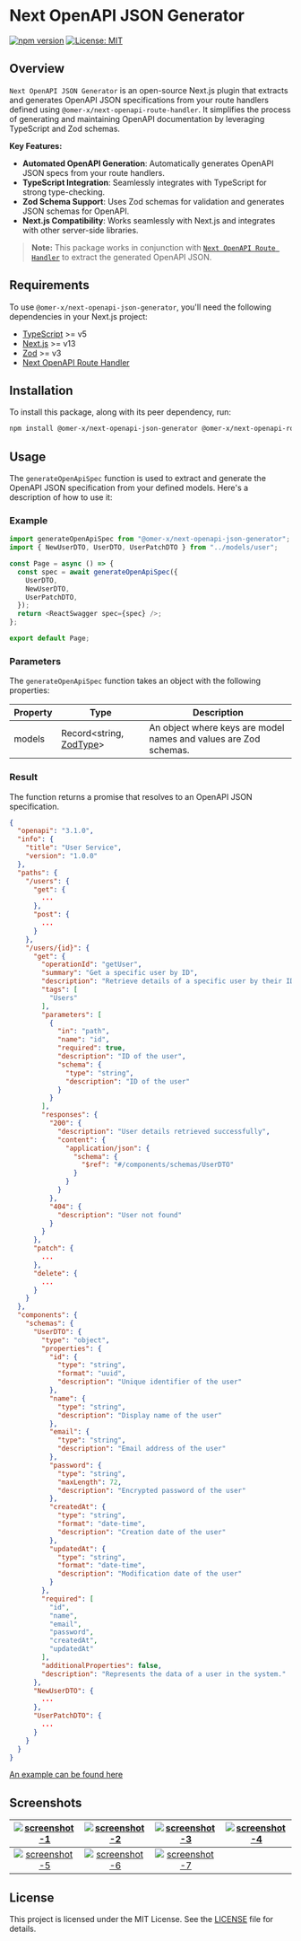 # Next OpenAPI JSON Generator

[![npm version](https://badge.fury.io/js/%40omer-x%2Fnext-openapi-json-generator.svg)](https://badge.fury.io/js/%40omer-x%2Fnext-openapi-json-generator)
[![License: MIT](https://img.shields.io/badge/License-MIT-yellow.svg)](https://opensource.org/licenses/MIT)

## Overview

`Next OpenAPI JSON Generator` is an open-source Next.js plugin that extracts and generates OpenAPI JSON specifications from your route handlers defined using `@omer-x/next-openapi-route-handler`. It simplifies the process of generating and maintaining OpenAPI documentation by leveraging TypeScript and Zod schemas.

**Key Features:**
- **Automated OpenAPI Generation**: Automatically generates OpenAPI JSON specs from your route handlers.
- **TypeScript Integration**: Seamlessly integrates with TypeScript for strong type-checking.
- **Zod Schema Support**: Uses Zod schemas for validation and generates JSON schemas for OpenAPI.
- **Next.js Compatibility**: Works seamlessly with Next.js and integrates with other server-side libraries.

> **Note:** This package works in conjunction with [`Next OpenAPI Route Handler`](https://www.npmjs.com/package/@omer-x/next-openapi-route-handler) to extract the generated OpenAPI JSON.

## Requirements

To use `@omer-x/next-openapi-json-generator`, you'll need the following dependencies in your Next.js project:

- [TypeScript](https://www.typescriptlang.org/) >= v5
- [Next.js](https://nextjs.org/) >= v13
- [Zod](https://zod.dev/) >= v3
- [Next OpenAPI Route Handler](https://www.npmjs.com/package/@omer-x/next-openapi-route-handler)

## Installation

To install this package, along with its peer dependency, run:

```sh
npm install @omer-x/next-openapi-json-generator @omer-x/next-openapi-route-handler
```

## Usage

The `generateOpenApiSpec` function is used to extract and generate the OpenAPI JSON specification from your defined models. Here's a description of how to use it:

### Example

```typescript
import generateOpenApiSpec from "@omer-x/next-openapi-json-generator";
import { NewUserDTO, UserDTO, UserPatchDTO } from "../models/user";

const Page = async () => {
  const spec = await generateOpenApiSpec({
    UserDTO,
    NewUserDTO,
    UserPatchDTO,
  });
  return <ReactSwagger spec={spec} />;
};

export default Page;
```

### Parameters

The `generateOpenApiSpec` function takes an object with the following properties:

| Property     | Type                                        | Description                                                      |
| ------------ | ------------------------------------------- | ---------------------------------------------------------------- |
| models       | Record<string, [ZodType](https://zod.dev)>  | An object where keys are model names and values are Zod schemas. |

### Result

The function returns a promise that resolves to an OpenAPI JSON specification.

```json
{
  "openapi": "3.1.0",
  "info": {
    "title": "User Service",
    "version": "1.0.0"
  },
  "paths": {
    "/users": {
      "get": {
        ...
      },
      "post": {
        ...
      }
    },
    "/users/{id}": {
      "get": {
        "operationId": "getUser",
        "summary": "Get a specific user by ID",
        "description": "Retrieve details of a specific user by their ID",
        "tags": [
          "Users"
        ],
        "parameters": [
          {
            "in": "path",
            "name": "id",
            "required": true,
            "description": "ID of the user",
            "schema": {
              "type": "string",
              "description": "ID of the user"
            }
          }
        ],
        "responses": {
          "200": {
            "description": "User details retrieved successfully",
            "content": {
              "application/json": {
                "schema": {
                  "$ref": "#/components/schemas/UserDTO"
                }
              }
            }
          },
          "404": {
            "description": "User not found"
          }
        }
      },
      "patch": {
        ...
      },
      "delete": {
        ...
      }
    }
  },
  "components": {
    "schemas": {
      "UserDTO": {
        "type": "object",
        "properties": {
          "id": {
            "type": "string",
            "format": "uuid",
            "description": "Unique identifier of the user"
          },
          "name": {
            "type": "string",
            "description": "Display name of the user"
          },
          "email": {
            "type": "string",
            "description": "Email address of the user"
          },
          "password": {
            "type": "string",
            "maxLength": 72,
            "description": "Encrypted password of the user"
          },
          "createdAt": {
            "type": "string",
            "format": "date-time",
            "description": "Creation date of the user"
          },
          "updatedAt": {
            "type": "string",
            "format": "date-time",
            "description": "Modification date of the user"
          }
        },
        "required": [
          "id",
          "name",
          "email",
          "password",
          "createdAt",
          "updatedAt"
        ],
        "additionalProperties": false,
        "description": "Represents the data of a user in the system."
      },
      "NewUserDTO": {
        ...
      },
      "UserPatchDTO": {
        ...
      }
    }
  }
}
```

[An example can be found here](https://github.com/omermecitoglu/example-user-service)

## Screenshots

| <a href="https://i.imgur.com/ru3muBc.png" target="_blank"><img src="https://i.imgur.com/ru3muBc.png" alt="screenshot-1"></a> | <a href="https://i.imgur.com/utHaZ6X.png" target="_blank"><img src="https://i.imgur.com/utHaZ6X.png" alt="screenshot-2"></a> | <a href="https://i.imgur.com/2f24kPE.png" target="_blank"><img src="https://i.imgur.com/2f24kPE.png" alt="screenshot-3"></a> | <a href="https://i.imgur.com/z3KIJQ1.png" target="_blank"><img src="https://i.imgur.com/z3KIJQ1.png" alt="screenshot-4"></a> |
|:--------------:|:--------------:|:--------------:|:--------------:|
| <a href="https://i.imgur.com/IFKXOiX.png" target="_blank"><img src="https://i.imgur.com/IFKXOiX.png" alt="screenshot-5"></a> | <a href="https://i.imgur.com/xzVjAPq.png" target="_blank"><img src="https://i.imgur.com/xzVjAPq.png" alt="screenshot-6"></a> | <a href="https://i.imgur.com/HrWuHOR.png" target="_blank"><img src="https://i.imgur.com/HrWuHOR.png" alt="screenshot-7"></a> |  |

## License

This project is licensed under the MIT License. See the [LICENSE](LICENSE) file for details.
